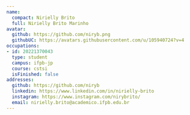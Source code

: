 ```yaml
---
name:
  compact: Nirielly Brito
  full: Nirielly Brito Marinho
avatar:
  github: https://github.com/niryb.png
  githubUC: https://avatars.githubusercontent.com/u/105940724?v=4
occupations:
- id: 20221370043
  type: student
  campus: ifpb-jp
  course: cstsi
  isFinished: false
addresses:
  github: https://github.com/niryb
  linkedin: https://www.linkedin.com/in/nirielly-brito
  instagram: https://www.instagram.com/nirybrito/
  email: nirielly.brito@academico.ifpb.edu.br
---
```

